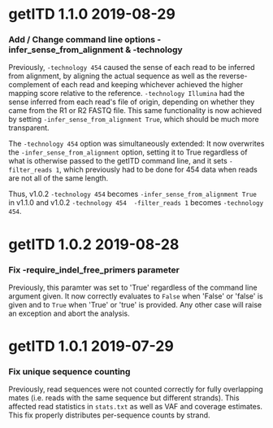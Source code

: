 
# getITD 1.1.0  2019-08-29

### Add / Change command line options -infer_sense_from_alignment & -technology
Previously, `-technology 454` caused the sense of each read to be inferred
from alignment, by aligning the actual sequence as well as the reverse-complement
of each read and keeping whichever achieved the higher mapping score relative
to the reference. `-technology Illumina` had the sense inferred from each read's
file of origin, depending on whether they came from the R1 or R2 FASTQ file.
This same functionality is now achieved by setting `-infer_sense_from_alignment True`,
which should be much more transparent.

The `-technology 454` option was simultaneously extended: It now overwrites the
`-infer_sense_from_alignment` option, setting it to True regardless of what is
otherwise passed to the getITD command line, and it sets `-filter_reads 1`,
which previously had to be done for 454 data when reads are not all of
the same length.

Thus, v1.0.2 `-technology 454` becomes `-infer_sense_from_alignment True` in v1.1.0
and v1.0.2 `-technology 454  -filter_reads 1` becomes `-technology 454`.


# getITD 1.0.2  2019-08-28

### Fix -require_indel_free_primers parameter
Previously, this paramter was set to 'True' regardless of the command
line argument given. It now correctly evaluates to `False` when
'False' or 'false' is given and to `True` when 'True' or 'true' is
provided. Any other case will raise an exception and abort the analysis.

# getITD 1.0.1  2019-07-29

### Fix unique sequence counting
Previously, read sequences were not counted correctly for fully
overlapping mates (i.e. reads with the same sequence but different
strands). This affected read statistics in `stats.txt` as well
as VAF and coverage estimates. This fix properly distributes
per-sequence counts by strand.

